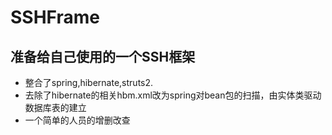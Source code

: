 # SSHFrame
准备给自己使用的一个SSH框架
---
- 整合了spring,hibernate,struts2.
- 去除了hibernate的相关hbm.xml改为spring对bean包的扫描，由实体类驱动数据库表的建立
- 一个简单的人员的增删改查

